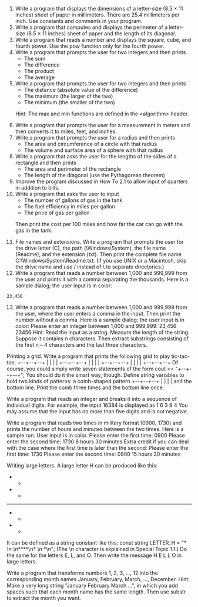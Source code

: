 1. Write a program that displays the dimensions of a letter-size (8.5 × 11 inches) sheet of paper in millimeters. There are 25.4 millimeters per inch. Use constants and comments in your program.
2. Write a program that computes and displays the perimeter of a letter-size (8.5 × 11 inches) sheet of paper and the length of its diagonal.
3. Write a program that reads a number and displays the square, cube, and fourth power. Use the pow function only for the fourth power.
4. Write a program that prompts the user for two integers and then prints
    * The sum
    * The difference
    * The product
    * The average
5. Write a program that prompts the user for two integers and then prints
    * The distance (absolute value of the difference)
    * The maximum (the larger of the two)
    * The minimum (the smaller of the two)
    <p>Hint: The max and min functions are defined in the &lt;algorithm&gt; header.</p>
6. Write a program that prompts the user for a measurement in meters and then converts it to miles, feet, and inches.
7. Write a program that prompts the user for a radius and then prints
    * The area and circumference of a circle with that radius
    * The volume and surface area of a sphere with that radius
8. Write a program that asks the user for the lengths of the sides of a rectangle and then prints
    * The area and perimeter of the rectangle
    * The length of the diagonal (use the Pythagorean theorem)
9. Improve the program discussed in How To 2.1 to allow input of quarters in addition to bills.
10. Write a program that asks the user to input
    * The number of gallons of gas in the tank
    * The fuel efficiency in miles per gallon
    * The price of gas per gallon
    <p>Then print the cost per 100 miles and how far the car can go with the gas in the tank.</p>
11. File names and extensions. Write a program that prompts the user for the drive letter (C), the path (\Windows\System), the file name (Readme), and the extension (txt). Then print the complete file name C:\Windows\System\Readme.txt. (If you use UNIX or a Macintosh, skip the drive name and use / instead of \ to separate directories.)
12. Write a program that reads a number between 1,000 and 999,999 from the user and prints it with a comma separating the thousands. Here is a sample dialog; the user input is in color:
```Please enter an integer between 1000 and 999999: 23456
23,456 
```
13. Write a program that reads a number between 1,000 and 999,999 from the user, where the user enters a comma in the input. Then print the number without a comma. Here is a sample dialog; the user input is in color:
Please enter an integer between 1,000 and 999,999: 23,456
23456
Hint: Read the input as a string. Measure the length of the string. Suppose it contains n characters. Then extract substrings consisting of the first n – 4 characters and the last three characters.

Printing a grid. Write a program that prints the following grid to play tic-tac-toe.
+--+--+--+
|  |  |  |
+--+--+--+
|  |  |  |
+--+--+--+
|  |  |  |
+--+--+--+
Of course, you could simply write seven statements of the form
cout << "+--+--+--+";
You should do it the smart way, though. Define string variables to hold two kinds of patterns: a comb-shaped pattern
+--+--+--+
|  |  |  |
and the bottom line. Print the comb three times and the bottom line once.

Write a program that reads an integer and breaks it into a sequence of individual digits. For example, the input 16384 is displayed as
1 6 3 8 4
You may assume that the input has no more than five digits and is not negative.

Write a program that reads two times in military format (0900, 1730) and prints the number of hours and minutes between the two times. Here is a sample run. User input is in color.
Please enter the first time: 0900
Please enter the second time: 1730
8 hours 30 minutes
Extra credit if you can deal with the case where the first time is later than the second:
Please enter the first time: 1730
Please enter the second time: 0900
15 hours 30 minutes

Writing large letters. A large letter H can be produced like this:
*   *
*   *
*****
*   *
*   *
It can be defined as a string constant like this:
const string LETTER_H =
  "*   *\n*   *\n*****\n*   *\n*   *\n";
(The \n character is explained in Special Topic 1.1.) Do the same for the letters E, L, and O. Then write the message
H
E
L
L
O
in large letters.

Write a program that transforms numbers 1, 2, 3, …, 12 into the corresponding month names January, February, March, …, December. Hint: Make a very long string "January February March ...", in which you add spaces such that each month name has the same length. Then use substr to extract the month you want.
